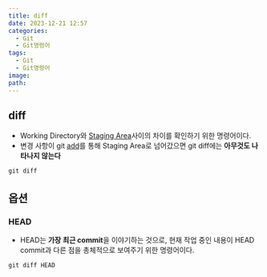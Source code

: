```yaml
---
title: diff
date: 2023-12-21 12:57
categories:
  - Git
  - Git명령어
tags:
  - Git
  - Git명령어
image: 
path:
---
```


## diff
+ Working Directory와 [Staging Area](https://sonjh919.github.io/posts/Git의-3가지-영역)사이의 차이를 확인하기 위한 명령어이다.
+ 변경 사항이 git [add](https://sonjh919.github.io/posts/add)를 통해 Staging Area로 넘어갔으면 git diff에는 **아무것도 나타나지 않는다**

```cs
git diff
```

## 옵션
### HEAD
+ HEAD는 **가장 최근 commit**을 이야기하는 것으로, 현재 작업 중인 내용이 HEAD commit과 다른 점을 총체적으로 보여주기 위한 명령어이다.
```
git diff HEAD
```
